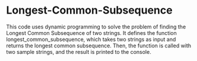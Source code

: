 # Longest-Common-Subsequence
This code uses dynamic programming to solve the problem of finding the Longest Common Subsequence of two strings. It defines the function longest_common_subsequence, which takes two strings as input and returns the longest common subsequence. Then, the function is called with two sample strings, and the result is printed to the console.
